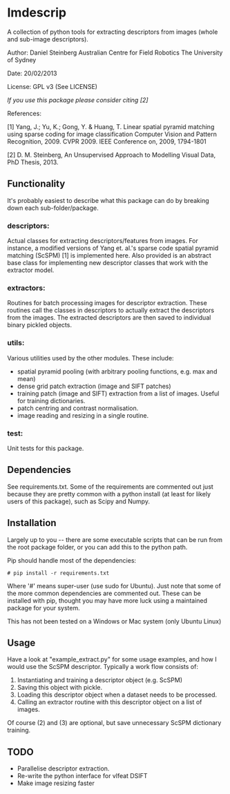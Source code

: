 Imdescrip
=========

A collection of python tools for extracting descriptors from images (whole and
sub-image descriptors).


Author: Daniel Steinberg
        Australian Centre for Field Robotics
        The University of Sydney

Date:   20/02/2013

License: GPL v3 (See LICENSE)


*If you use this package please consider citing [2]*

References:


 [1] Yang, J.; Yu, K.; Gong, Y. & Huang, T. Linear spatial pyramid matching
     using sparse coding for image classification Computer Vision and Pattern
     Recognition, 2009. CVPR 2009. IEEE Conference on, 2009, 1794-1801

 [2] D. M. Steinberg, An Unsupervised Approach to Modelling Visual Data, PhD
     Thesis, 2013.


Functionality
-------------

It's probably easiest to describe what this package can do by breaking down each
sub-folder/package.


### descriptors:

Actual classes for extracting descriptors/features from images. For instance,
a modified versions of Yang et. al.'s sparse code spatial pyramid matching
(ScSPM) [1] is implemented here. Also provided is an abstract base class for
implementing new descriptor classes that work with the extractor model.


### extractors:

Routines for batch processing images for descriptor extraction. These routines
call the classes in descriptors to actually extract the descriptors from the
images. The extracted descriptors are then saved to individual binary pickled
objects. 


### utils:

Various utilities used by the other modules. These include:

* spatial pyramid pooling (with arbitrary pooling functions, e.g. max and mean)
* dense grid patch extraction (image and SIFT patches)
* training patch (image and SIFT) extraction from a list of images. Useful for
  training dictionaries.
* patch centring and contrast normalisation.
* image reading and resizing in a single routine.


### test:

Unit tests for this package.


Dependencies
------------

See requirements.txt. Some of the requirements are commented out just because
they are pretty common with a python install (at least for likely users of this
package), such as Scipy and Numpy.


Installation
------------

Largely up to you -- there are some executable scripts that can be run from the
root package folder, or you can add this to the python path.

Pip should handle most of the dependencies:
    
    # pip install -r requirements.txt

Where '#' means super-user (use sudo for Ubuntu). Just note that some of the
more common dependencies are commented out. These can be installed with pip,
thought you may have more luck using a maintained package for your system.

This has not been tested on a Windows or Mac system (only Ubuntu Linux)


Usage
-----

Have a look at "example\_extract.py" for some usage examples, and how I would
use the ScSPM descriptor. Typically a work flow consists of:

1) Instantiating and training a descriptor object (e.g. ScSPM)
2) Saving this object with pickle.
3) Loading this descriptor object when a dataset needs to be processed.
4) Calling an extractor routine with this descriptor object on a list of images.

Of course (2) and (3) are optional, but save unnecessary ScSPM dictionary
training.


TODO
----

* Parallelise descriptor extraction.
* Re-write the python interface for vlfeat DSIFT
* Make image resizing faster
